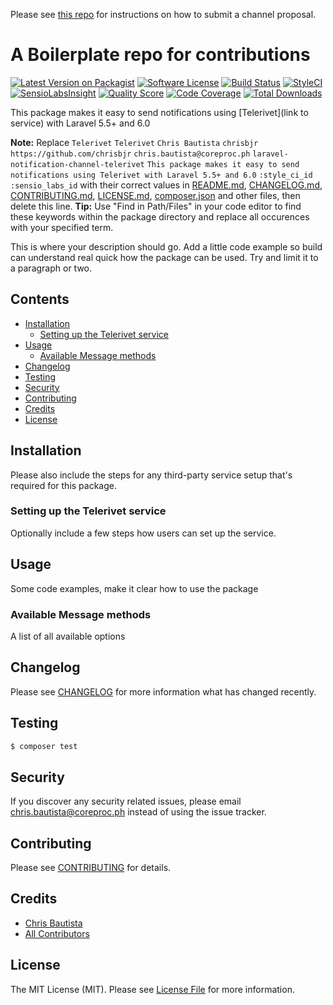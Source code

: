 Please see [this repo](https://github.com/coreproc/channels) for instructions on how to submit a channel proposal.

# A Boilerplate repo for contributions

[![Latest Version on Packagist](https://img.shields.io/packagist/v/coreproc/laravel-notification-channel-telerivet.svg?style=flat-square)](https://packagist.org/packages/coreproc/laravel-notification-channel-telerivet)
[![Software License](https://img.shields.io/badge/license-MIT-brightgreen.svg?style=flat-square)](LICENSE.md)
[![Build Status](https://img.shields.io/travis/coreproc/laravel-notification-channel-telerivet/master.svg?style=flat-square)](https://travis-ci.org/coreproc/laravel-notification-channel-telerivet)
[![StyleCI](https://styleci.io/repos/:style_ci_id/shield)](https://styleci.io/repos/:style_ci_id)
[![SensioLabsInsight](https://img.shields.io/sensiolabs/i/:sensio_labs_id.svg?style=flat-square)](https://insight.sensiolabs.com/projects/:sensio_labs_id)
[![Quality Score](https://img.shields.io/scrutinizer/g/coreproc/laravel-notification-channel-telerivet.svg?style=flat-square)](https://scrutinizer-ci.com/g/coreproc/laravel-notification-channel-telerivet)
[![Code Coverage](https://img.shields.io/scrutinizer/coverage/g/coreproc/laravel-notification-channel-telerivet/master.svg?style=flat-square)](https://scrutinizer-ci.com/g/coreproc/laravel-notification-channel-telerivet/?branch=master)
[![Total Downloads](https://img.shields.io/packagist/dt/coreproc/laravel-notification-channel-telerivet.svg?style=flat-square)](https://packagist.org/packages/coreproc/laravel-notification-channel-telerivet)

This package makes it easy to send notifications using [Telerivet](link to service) with Laravel 5.5+ and 6.0

**Note:** Replace ```Telerivet``` ```Telerivet``` ```Chris Bautista``` ```chrisbjr``` ```https://github.com/chrisbjr``` ```chris.bautista@coreproc.ph``` ```laravel-notification-channel-telerivet``` ```This package makes it easy to send notifications using Telerivet with Laravel 5.5+ and 6.0``` ```:style_ci_id``` ```:sensio_labs_id``` with their correct values in [README.md](README.md), [CHANGELOG.md](CHANGELOG.md), [CONTRIBUTING.md](CONTRIBUTING.md), [LICENSE.md](LICENSE.md), [composer.json](composer.json) and other files, then delete this line.
**Tip:** Use "Find in Path/Files" in your code editor to find these keywords within the package directory and replace all occurences with your specified term.

This is where your description should go. Add a little code example so build can understand real quick how the package can be used. Try and limit it to a paragraph or two.



## Contents

- [Installation](#installation)
	- [Setting up the Telerivet service](#setting-up-the-Telerivet-service)
- [Usage](#usage)
	- [Available Message methods](#available-message-methods)
- [Changelog](#changelog)
- [Testing](#testing)
- [Security](#security)
- [Contributing](#contributing)
- [Credits](#credits)
- [License](#license)


## Installation

Please also include the steps for any third-party service setup that's required for this package.

### Setting up the Telerivet service

Optionally include a few steps how users can set up the service.

## Usage

Some code examples, make it clear how to use the package

### Available Message methods

A list of all available options

## Changelog

Please see [CHANGELOG](CHANGELOG.md) for more information what has changed recently.

## Testing

``` bash
$ composer test
```

## Security

If you discover any security related issues, please email chris.bautista@coreproc.ph instead of using the issue tracker.

## Contributing

Please see [CONTRIBUTING](CONTRIBUTING.md) for details.

## Credits

- [Chris Bautista](https://github.com/chrisbjr)
- [All Contributors](../../contributors)

## License

The MIT License (MIT). Please see [License File](LICENSE.md) for more information.
